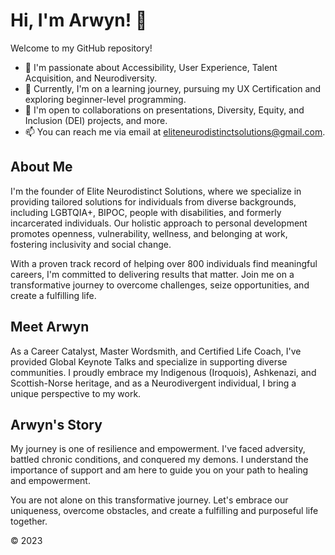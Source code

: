 # Hi, I'm Arwyn! 👋

Welcome to my GitHub repository!

- 👀 I'm passionate about Accessibility, User Experience, Talent Acquisition, and Neurodiversity.
- 🌱 Currently, I'm on a learning journey, pursuing my UX Certification and exploring beginner-level programming.
- 💞️ I'm open to collaborations on presentations, Diversity, Equity, and Inclusion (DEI) projects, and more.
- 📫 You can reach me via email at [eliteneurodistinctsolutions@gmail.com](mailto:eliteneurodistinctsolutions@gmail.com).

## About Me

I'm the founder of Elite Neurodistinct Solutions, where we specialize in providing tailored solutions for individuals from diverse backgrounds, including LGBTQIA+, BIPOC, people with disabilities, and formerly incarcerated individuals. Our holistic approach to personal development promotes openness, vulnerability, wellness, and belonging at work, fostering inclusivity and social change.

With a proven track record of helping over 800 individuals find meaningful careers, I'm committed to delivering results that matter. Join me on a transformative journey to overcome challenges, seize opportunities, and create a fulfilling life.

## Meet Arwyn

As a Career Catalyst, Master Wordsmith, and Certified Life Coach, I've provided Global Keynote Talks and specialize in supporting diverse communities. I proudly embrace my Indigenous (Iroquois), Ashkenazi, and Scottish-Norse heritage, and as a Neurodivergent individual, I bring a unique perspective to my work.

## Arwyn's Story

My journey is one of resilience and empowerment. I've faced adversity, battled chronic conditions, and conquered my demons. I understand the importance of support and am here to guide you on your path to healing and empowerment.

You are not alone on this transformative journey. Let's embrace our uniqueness, overcome obstacles, and create a fulfilling and purposeful life together.

© 2023


<!---
IAmArwyn/IAmArwyn is a ✨ special ✨ repository because its `README.md` (this file) appears on your GitHub profile.
You can click the Preview link to take a look at your changes.
--->
